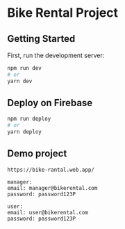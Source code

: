 # Bike Rental Project

## Getting Started

First, run the development server:

```bash
npm run dev
# or
yarn dev
```

## Deploy on Firebase

```bash
npm run deploy
# or
yarn deploy
```

## Demo project

```
https://bike-rantal.web.app/

manager:
email: manager@bikerental.com
password: password123P

user:
email: user@bikerental.com
password: password123P

```
